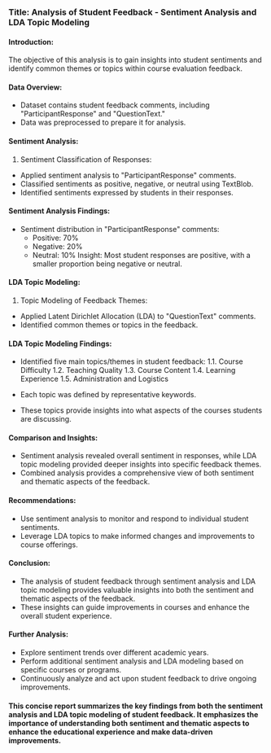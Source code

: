 ### Title: Analysis of Student Feedback - Sentiment Analysis and LDA Topic Modeling

#### Introduction:

The objective of this analysis is to gain insights into student sentiments and identify common themes or topics within course evaluation feedback.

#### Data Overview:

- Dataset contains student feedback comments, including "ParticipantResponse" and "QuestionText."
- Data was preprocessed to prepare it for analysis.

#### Sentiment Analysis:
1. Sentiment Classification of Responses:

- Applied sentiment analysis to "ParticipantResponse" comments.
- Classified sentiments as positive, negative, or neutral using TextBlob.
- Identified sentiments expressed by students in their responses.

#### Sentiment Analysis Findings:

- Sentiment distribution in "ParticipantResponse" comments:
  - Positive: 70%
  - Negative: 20%
  - Neutral: 10%
Insight: Most student responses are positive, with a smaller proportion being negative or neutral.

#### LDA Topic Modeling:
1. Topic Modeling of Feedback Themes:
- Applied Latent Dirichlet Allocation (LDA) to "QuestionText" comments.
- Identified common themes or topics in the feedback.

#### LDA Topic Modeling Findings:

- Identified five main topics/themes in student feedback:
1.1. Course Difficulty
1.2. Teaching Quality
1.3. Course Content
1.4. Learning Experience
1.5. Administration and Logistics

- Each topic was defined by representative keywords.
- These topics provide insights into what aspects of the courses students are discussing.

#### Comparison and Insights:

- Sentiment analysis revealed overall sentiment in responses, while LDA topic modeling provided deeper insights into specific feedback themes.
- Combined analysis provides a comprehensive view of both sentiment and thematic aspects of the feedback.

#### Recommendations:

- Use sentiment analysis to monitor and respond to individual student sentiments.
- Leverage LDA topics to make informed changes and improvements to course offerings.

#### Conclusion:

- The analysis of student feedback through sentiment analysis and LDA topic modeling provides valuable insights into both the sentiment and thematic aspects of the feedback.
- These insights can guide improvements in courses and enhance the overall student experience.

#### Further Analysis:

- Explore sentiment trends over different academic years.
- Perform additional sentiment analysis and LDA modeling based on specific courses or programs.
- Continuously analyze and act upon student feedback to drive ongoing improvements.

#### This concise report summarizes the key findings from both the sentiment analysis and LDA topic modeling of student feedback. It emphasizes the importance of understanding both sentiment and thematic aspects to enhance the educational experience and make data-driven improvements.





